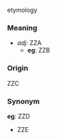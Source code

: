 etymology
### Meaning
+ _adj_: ZZA
	+ __eg__: ZZB

### Origin

ZZC

### Synonym

__eg__: ZZD

+ ZZE


